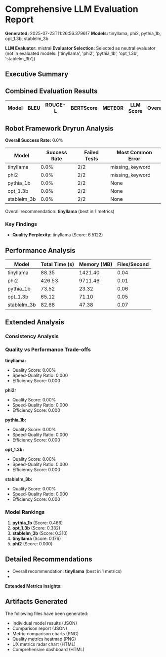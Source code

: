 # Comprehensive LLM Evaluation Report
**Generated:** 2025-07-23T11:26:56.379617
**Models:** tinyllama, phi2, pythia_1b, opt_1.3b, stablelm_3b

**LLM Evaluator:** mistral
**Evaluator Selection:** Selected as neutral evaluator (not in evaluated models: ['tinyllama', 'phi2', 'pythia_1b', 'opt_1.3b', 'stablelm_3b'])

## Executive Summary

## Combined Evaluation Results

| Model | BLEU | ROUGE-L | BERTScore | METEOR | LLM Score | Overall |
|-------|------|---------|-----------|---------|-----------|---------|

## Robot Framework Dryrun Analysis

**Overall Success Rate:** 0.0%

| Model | Success Rate | Failed Tests | Most Common Error |
|-------|--------------|--------------|-------------------|
| tinyllama | 0.0% | 2/2 | missing_keyword |
| phi2 | 0.0% | 2/2 | missing_keyword |
| pythia_1b | 0.0% | 2/2 | None |
| opt_1.3b | 0.0% | 2/2 | None |
| stablelm_3b | 0.0% | 2/2 | None |

Overall recommendation: **tinyllama** (best in 1 metrics)

### Key Findings

- **Quality Perplexity**: tinyllama (Score: 6.5122)

## Performance Analysis

| Model | Total Time (s) | Memory (MB) | Files/Second |
|-------|----------------|-------------|--------------|
| tinyllama | 88.35 | 1421.40 | 0.04 |
| phi2 | 426.53 | 9711.46 | 0.01 |
| pythia_1b | 73.52 | 23.32 | 0.06 |
| opt_1.3b | 65.12 | 71.10 | 0.05 |
| stablelm_3b | 82.68 | 47.38 | 0.07 |

## Extended Analysis

### Consistency Analysis

### Quality vs Performance Trade-offs

**tinyllama:**
- Quality Score: 0.00%
- Speed-Quality Ratio: 0.000
- Efficiency Score: 0.000

**phi2:**
- Quality Score: 0.00%
- Speed-Quality Ratio: 0.000
- Efficiency Score: 0.000

**pythia_1b:**
- Quality Score: 0.00%
- Speed-Quality Ratio: 0.000
- Efficiency Score: 0.000

**opt_1.3b:**
- Quality Score: 0.00%
- Speed-Quality Ratio: 0.000
- Efficiency Score: 0.000

**stablelm_3b:**
- Quality Score: 0.00%
- Speed-Quality Ratio: 0.000
- Efficiency Score: 0.000

### Model Rankings

1. **pythia_1b** (Score: 0.466)
2. **opt_1.3b** (Score: 0.332)
3. **stablelm_3b** (Score: 0.310)
4. **tinyllama** (Score: 0.176)
5. **phi2** (Score: 0.000)

## Detailed Recommendations

- Overall recommendation: **tinyllama** (best in 1 metrics)
- 
**Extended Metrics Insights:**

## Artifacts Generated

The following files have been generated:
- Individual model results (JSON)
- Comparison report (JSON)
- Metric comparison charts (PNG)
- Quality metrics heatmap (PNG)
- UX metrics radar chart (HTML)
- Comprehensive dashboard (HTML)
